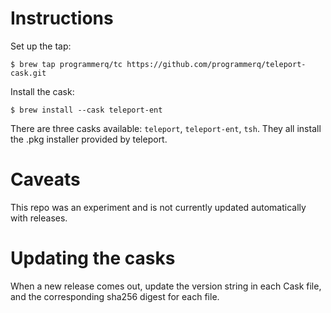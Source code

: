 # Instructions

Set up the tap:

```
$ brew tap programmerq/tc https://github.com/programmerq/teleport-cask.git
```

Install the cask:

```
$ brew install --cask teleport-ent
```

There are three casks available: `teleport`, `teleport-ent`, `tsh`. They all install the .pkg installer provided by teleport.

# Caveats

This repo was an experiment and is not currently updated automatically with
releases.

# Updating the casks

When a new release comes out, update the version string in each Cask file, and the corresponding sha256 digest for each file.
